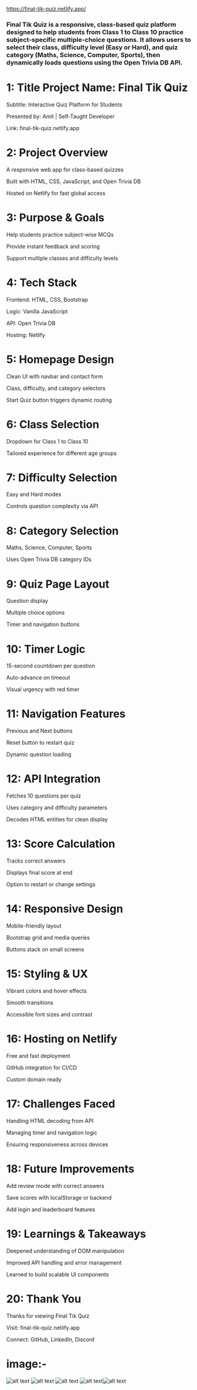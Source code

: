 https://final-tik-quiz.netlify.app/

### Final Tik Quiz is a responsive, class-based quiz platform designed to help students from Class 1 to Class 10 practice subject-specific multiple-choice questions. It allows users to select their class, difficulty level (Easy or Hard), and quiz category (Maths, Science, Computer, Sports), then dynamically loads questions using the Open Trivia DB API.


# 1: Title Project Name: Final Tik Quiz

Subtitle: Interactive Quiz Platform for Students

Presented by: Amit | Self-Taught Developer

Link: final-tik-quiz.netlify.app

# 2: Project Overview
A responsive web app for class-based quizzes

Built with HTML, CSS, JavaScript, and Open Trivia DB

Hosted on Netlify for fast global access

# 3: Purpose & Goals
Help students practice subject-wise MCQs

Provide instant feedback and scoring

Support multiple classes and difficulty levels

# 4: Tech Stack
Frontend: HTML, CSS, Bootstrap

Logic: Vanilla JavaScript

API: Open Trivia DB

Hosting: Netlify

# 5: Homepage Design
Clean UI with navbar and contact form

Class, difficulty, and category selectors

Start Quiz button triggers dynamic routing

# 6: Class Selection
Dropdown for Class 1 to Class 10

Tailored experience for different age groups

# 7: Difficulty Selection
Easy and Hard modes

Controls question complexity via API

# 8: Category Selection
Maths, Science, Computer, Sports

Uses Open Trivia DB category IDs

# 9: Quiz Page Layout
Question display

Multiple choice options

Timer and navigation buttons

# 10: Timer Logic
15-second countdown per question

Auto-advance on timeout

Visual urgency with red timer

# 11: Navigation Features
Previous and Next buttons

Reset button to restart quiz

Dynamic question loading

# 12: API Integration
Fetches 10 questions per quiz

Uses category and difficulty parameters

Decodes HTML entities for clean display

# 13: Score Calculation
Tracks correct answers

Displays final score at end

Option to restart or change settings

# 14: Responsive Design
Mobile-friendly layout

Bootstrap grid and media queries

Buttons stack on small screens

# 15: Styling & UX
Vibrant colors and hover effects

Smooth transitions

Accessible font sizes and contrast

# 16: Hosting on Netlify
Free and fast deployment

GitHub integration for CI/CD

Custom domain ready

# 17: Challenges Faced
Handling HTML decoding from API

Managing timer and navigation logic

Ensuring responsiveness across devices

# 18: Future Improvements
Add review mode with correct answers

Save scores with localStorage or backend

Add login and leaderboard features

# 19: Learnings & Takeaways
Deepened understanding of DOM manipulation

Improved API handling and error management

Learned to build scalable UI components

# 20: Thank You
Thanks for viewing Final Tik Quiz

Visit: final-tik-quiz.netlify.app

Connect: GitHub, LinkedIn, Discord


# image:-

![alt text](<public/Screenshot 2025-09-21 234749.png>) ![alt text](<public/Screenshot 2025-09-21 234815.png>) ![alt text](<public/Screenshot 2025-09-21 234830.png>) ![alt text](<public/Screenshot 2025-09-21 234856.png>)![alt text](<public/Screenshot 2025-09-21 234912.png>) 